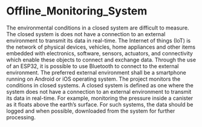 # Offline_Monitoring_System
The environmental conditions in a closed system are difficult to measure. The closed system is does not have a connection to an external environment to transmit its data in real-time. The Internet of things (IoT) is the network of physical devices, vehicles, home appliances and other items embedded with electronics, software, sensors, actuators, and connectivity which enable these objects to connect and exchange data.  Through the use of an ESP32, it is possible to use Bluetooth to connect to the external environment. The preferred external environment shall be a smartphone running on Android or iOS operating system. The project monitors the conditions in closed systems. A closed system is defined as one where the system does not have a connection to an external environment to transmit its data in real-time. For example, monitoring the pressure inside a canister as it floats above the earth’s surface. For such systems, the data should be logged and when possible, downloaded from the system for further processing.

